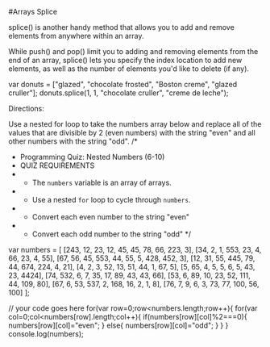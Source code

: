#Arrays
Splice

splice() is another handy method that allows you to add and remove elements from anywhere within an array.

While push() and pop() limit you to adding and removing elements from the end of an array, splice() lets you specify the index location to add new elements, as well as the number of elements you'd like to delete (if any).

var donuts = ["glazed", "chocolate frosted", "Boston creme", "glazed cruller"];
donuts.splice(1, 1, "chocolate cruller", "creme de leche"); 


Directions:

Use a nested for loop to take the numbers array below and replace all of the values that are divisible by 2 (even numbers) with the string "even" and all other numbers with the string "odd".
/*
 * Programming Quiz: Nested Numbers (6-10)
 * QUIZ REQUIREMENTS
 *   - The `numbers` variable is an array of arrays.
 *   - Use a nested `for` loop to cycle through `numbers`.
 *   - Convert each even number to the string "even"
 *   - Convert each odd number to the string "odd"
 */


var numbers = [
    [243, 12, 23, 12, 45, 45, 78, 66, 223, 3],
    [34, 2, 1, 553, 23, 4, 66, 23, 4, 55],
    [67, 56, 45, 553, 44, 55, 5, 428, 452, 3],
    [12, 31, 55, 445, 79, 44, 674, 224, 4, 21],
    [4, 2, 3, 52, 13, 51, 44, 1, 67, 5],
    [5, 65, 4, 5, 5, 6, 5, 43, 23, 4424],
    [74, 532, 6, 7, 35, 17, 89, 43, 43, 66],
    [53, 6, 89, 10, 23, 52, 111, 44, 109, 80],
    [67, 6, 53, 537, 2, 168, 16, 2, 1, 8],
    [76, 7, 9, 6, 3, 73, 77, 100, 56, 100]
];

// your code goes here
for(var row=0;row<numbers.length;row++){
    for(var col=0;col<numbers[row].length;col++){
        if(numbers[row][col]%2===0){
            numbers[row][col]="even";
        }
        else{
             numbers[row][col]="odd";
        }
    }
}
console.log(numbers);

